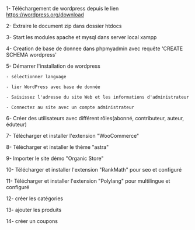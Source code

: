 1- Téléchargement de wordpress depuis le lien https://wordpress.org/download

2- Extraire le document zip dans dossier htdocs

3- Start les modules apache et mysql dans server local xampp

4- Creation de base de donnee dans phpmyadmin avec requête 'CREATE SCHEMA wordpress'

5- Démarrer l'installation de wordpress

	- sélectionner language

	- lier WordPress avec base de donnée

	- Saisissez l'adresse du site Web et les informations d'administrateur

	- Connectez au site avec un compte administrateur

6- Créer des utilisateurs avec différent rôles(abonné, contributeur, auteur, éduteur)

7- Télécharger et installer l'extension "WooCommerce"

8- Télécharger et installer le thème "astra"

9- Importer le site démo "Organic Store"

10- Télécharger et installer l'extension "RankMath" pour seo et configuré

11- Télécharger et installer l'extension "Polylang" pour multilingue et configuré

12- créer les catégories

13- ajouter les produits

14- créer un coupons
